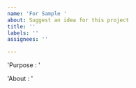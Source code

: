 ```yaml
---
name: 'For Sample '
about: Suggest an idea for this project
title: ''
labels: ''
assignees: ''

---
```


'Purpose : '

'About : '
